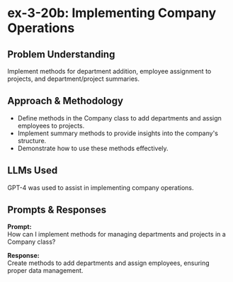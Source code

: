 # ex-3-20b: Implementing Company Operations

## Problem Understanding
Implement methods for department addition, employee assignment to projects, and department/project summaries.

## Approach & Methodology
- Define methods in the Company class to add departments and assign employees to projects.
- Implement summary methods to provide insights into the company's structure.
- Demonstrate how to use these methods effectively.

## LLMs Used
GPT-4 was used to assist in implementing company operations.

## Prompts & Responses
**Prompt:**  
How can I implement methods for managing departments and projects in a Company class?

**Response:**  
Create methods to add departments and assign employees, ensuring proper data management.
